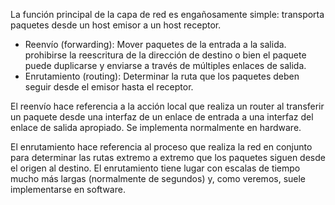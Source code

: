 La función principal de la capa de red es engañosamente simple: transporta paquetes desde un host emisor a un host receptor.
- Reenvío (forwarding): Mover paquetes de la entrada a la salida. prohibirse la reescritura de la dirección de destino o bien el paquete puede duplicarse y enviarse a través de múltiples enlaces de salida.
- Enrutamiento (routing): Determinar la ruta que los paquetes deben seguir desde el emisor hasta el receptor.


El reenvío hace referencia a la acción local que realiza un router al transferir un paquete desde una interfaz de un enlace de entrada a una interfaz del enlace de salida apropiado. Se implementa normalmente en hardware.

El enrutamiento hace referencia al proceso que realiza la red en conjunto para determinar las rutas extremo a extremo que los paquetes siguen desde el origen al destino. El enrutamiento tiene lugar con escalas de tiempo mucho más largas (normalmente de segundos) y, como veremos, suele implementarse en software.